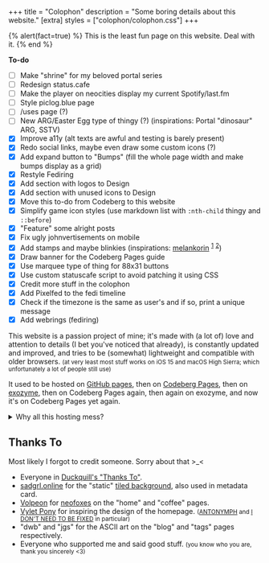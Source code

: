 +++
title = "Colophon"
description = "Some boring details about this website."
[extra]
styles = ["colophon/colophon.css"]
+++

{% alert(fact=true) %}
This is the least fun page on this website. Deal with it.
{% end %}

<aside id="to-do">
<strong class="title">To-do</strong>
<div>

- [ ] Make "shrine" for my beloved portal series
- [ ] Redesign status.cafe
- [ ] Make the player on neocities display my current Spotify/last.fm
- [ ] Style piclog.blue page
- [ ] /uses page (?)
- [ ] New ARG/Easter Egg type of thingy (?) (inspirations: Portal "dinosaur" ARG, SSTV)
- [x] Improve a11y (alt texts are awful and testing is barely present)
- [x] Redo social links, maybe even draw some custom icons (?)
- [x] Add expand button to "Bumps" (fill the whole page width and make bumps display as a grid)
- [x] Restyle Fediring
- [x] Add section with logos to Design
- [x] Add section with unused icons to Design
- [x] Move this to-do from Codeberg to this website
- [x] Simplify game icon styles (use markdown list with `:nth-child` thingy and `::before`)
- [x] "Feature" some alright posts
- [x] Fix ugly johnvertisements on mobile
- [x] Add stamps and maybe blinkies (inspirations: [melankorin](https://melankorin.net) <sup>[1](https://melankorin.net/about/)</sup> <sup>[2](https://melankorin.net/links/)</sup>)
- [x] Draw banner for the Codeberg Pages guide
- [x] Use marquee type of thing for 88x31 buttons
- [x] Use custom statuscafe script to avoid patching it using CSS
- [x] Credit more stuff in the colophon
- [x] Add Pixelfed to the fedi timeline
- [x] Check if the timezone is the same as user's and if so, print a unique message
- [x] Add webrings (fediring)
</div>
</aside>

This website is a passion project of mine; it's made with (a lot of) love and attention to details (I bet you've noticed that already), is constantly updated and improved, and tries to be (somewhat) lightweight and compatible with older browsers. <small>(at very least most stuff works on iOS 15 and macOS High Sierra; which unfortunately a lot of people still use)</small>

It used to be hosted on [GitHub pages](https://web.archive.org/web/20221030010150/https://daudix-ufo.github.io/), then on [Codeberg Pages](https://daudix.one), then on [exozyme](https://daudix.exozy.me), then on Codeberg Pages again, then again on exozyme, and now it's on Codeberg Pages yet again.

<details><summary>Why all this hosting mess?</summary>

At first I [migrated to Codeberg](@/blog/2023-07-15-migration-from-github-to-codeberg/index.md), then I joined [exozyme](https://exozy.me) which provided way faster CI and overall easier workflow, in addition to prettier domain, but then I found out that only exozyme members can open issues/pull requests on [exogit](https://git.exozy.me), which isn't good for a FOSS project like [Duckquill](https://duckquill.daudix.one), so I have set up a two-way mirror at [Forgejo Next](https://next.forgejo.org), since [Codeberg](https://codeberg.org) doesn't allow two-way mirrors to prevent high load on infrastructure. Everything worked well until one day, when Forgejo Next wiped *all the data*; accounts and repos. I had to do something, and so I moved back to Codeberg. Then Codeberg Pages became even more unstable than it already was, so after weeks of saying "no, just be patient, they'll come back up in a few hours" to myself, I moved to exozyme. This time it was super easy, since I already had [my own domain](@/blog/2024-06-25-my-first-domain/index.md). Duckquill is still on Codeberg Pages since I like everything about it to be as public as possible, my website on the other hand doesn't need to; I even consider making the repository private so that I can more safely draft posts (and maybe add some easter eggs, last time it didn't go well since everyone just looked at the source code).

TL;DR: I'm chaotic.
</details>

## Thanks To

Most likely I forgot to credit someone. Sorry about that >_<

- Everyone in [Duckquill's "Thanks To"](https://duckquill.daudix.one/#thanks-to).
- [sadgrl.online](https://goblin-heart.net/sadgrl/) for the "static" [tiled background](https://goblin-heart.net/sadgrl/webmastery/downloads/tiledbgs), also used in metadata card.
- [Volpeon](https://volpeon.ink) for [neofoxes](https://volpeon.ink/emojis/neofox/) on the "home" and "coffee" pages.
- [Vylet Pony](https://www.vyletpony.com) for inspiring the design of the homepage. <small>([ANTONYMPH](https://www.youtube.com/watch?v=CNPdO5TZ1DQ) and [I DON'T NEED TO BE FIXED](https://www.youtube.com/watch?v=xMzxVVXTGjE) in particular)</small>
- "dwb" and "jgs" for the ASCII art on the "blog" and "tags" pages respectively.
- Everyone who supported me and said good stuff. <small>(you know who you are, thank you sincerely <3)</small>
